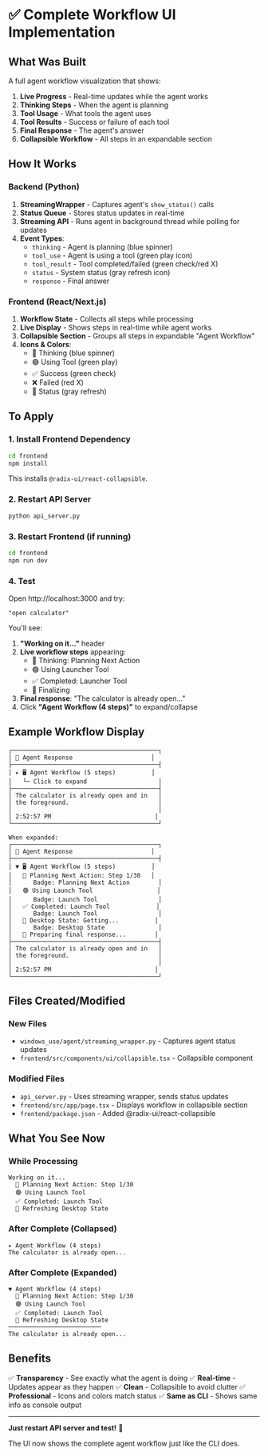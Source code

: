 # ✅ Complete Workflow UI Implementation

## What Was Built

A full agent workflow visualization that shows:
1. **Live Progress** - Real-time updates while the agent works
2. **Thinking Steps** - When the agent is planning
3. **Tool Usage** - What tools the agent uses
4. **Tool Results** - Success or failure of each tool
5. **Final Response** - The agent's answer
6. **Collapsible Workflow** - All steps in an expandable section

## How It Works

### Backend (Python)
1. **StreamingWrapper** - Captures agent's `show_status()` calls
2. **Status Queue** - Stores status updates in real-time
3. **Streaming API** - Runs agent in background thread while polling for updates
4. **Event Types**:
   - `thinking` - Agent is planning (blue spinner)
   - `tool_use` - Agent is using a tool (green play icon)
   - `tool_result` - Tool completed/failed (green check/red X)
   - `status` - System status (gray refresh icon)
   - `response` - Final answer

### Frontend (React/Next.js)
1. **Workflow State** - Collects all steps while processing
2. **Live Display** - Shows steps in real-time while agent works
3. **Collapsible Section** - Groups all steps in expandable "Agent Workflow"
4. **Icons & Colors**:
   - 🔵 Thinking (blue spinner)
   - 🟢 Using Tool (green play)
   - ✅ Success (green check)
   - ❌ Failed (red X)
   - 🔄 Status (gray refresh)

## To Apply

### 1. Install Frontend Dependency

```bash
cd frontend
npm install
```

This installs `@radix-ui/react-collapsible`.

### 2. Restart API Server

```bash
python api_server.py
```

### 3. Restart Frontend (if running)

```bash
cd frontend
npm run dev
```

### 4. Test

Open http://localhost:3000 and try:

```
"open calculator"
```

You'll see:
1. **"Working on it..."** header
2. **Live workflow steps** appearing:
   - 🔵 Thinking: Planning Next Action
   - 🟢 Using Launcher Tool
   - ✅ Completed: Launcher Tool
   - 🔵 Finalizing
3. **Final response**: "The calculator is already open..."
4. Click **"Agent Workflow (4 steps)"** to expand/collapse

## Example Workflow Display

```
┌─────────────────────────────────────────┐
│ 🤖 Agent Response                      │
├─────────────────────────────────────────┤
│ ▸ 🖥️ Agent Workflow (5 steps)          │
│   └─ Click to expand                    │
├─────────────────────────────────────────┤
│ The calculator is already open and in   │
│ the foreground.                         │
│                                         │
│ 2:52:57 PM                             │
└─────────────────────────────────────────┘

When expanded:
┌─────────────────────────────────────────┐
│ 🤖 Agent Response                      │
├─────────────────────────────────────────┤
│ ▼ 🖥️ Agent Workflow (5 steps)          │
│   🔵 Planning Next Action: Step 1/30   │
│      Badge: Planning Next Action        │
│   🟢 Using Launch Tool                  │
│      Badge: Launch Tool                 │
│   ✅ Completed: Launch Tool             │
│      Badge: Launch Tool                 │
│   🔄 Desktop State: Getting...          │
│      Badge: Desktop State               │
│   🔵 Preparing final response...        │
├─────────────────────────────────────────┤
│ The calculator is already open and in   │
│ the foreground.                         │
│                                         │
│ 2:52:57 PM                             │
└─────────────────────────────────────────┘
```

## Files Created/Modified

### New Files
- `windows_use/agent/streaming_wrapper.py` - Captures agent status updates
- `frontend/src/components/ui/collapsible.tsx` - Collapsible component

### Modified Files
- `api_server.py` - Uses streaming wrapper, sends status updates
- `frontend/src/app/page.tsx` - Displays workflow in collapsible section
- `frontend/package.json` - Added @radix-ui/react-collapsible

## What You See Now

### While Processing
```
Working on it...
  🔵 Planning Next Action: Step 1/30
  🟢 Using Launch Tool
  ✅ Completed: Launch Tool
  🔄 Refreshing Desktop State
```

### After Complete (Collapsed)
```
▸ Agent Workflow (4 steps)
The calculator is already open...
```

### After Complete (Expanded)
```
▼ Agent Workflow (4 steps)
  🔵 Planning Next Action: Step 1/30
  🟢 Using Launch Tool  
  ✅ Completed: Launch Tool
  🔄 Refreshing Desktop State
──────────────────────────
The calculator is already open...
```

## Benefits

✅ **Transparency** - See exactly what the agent is doing
✅ **Real-time** - Updates appear as they happen
✅ **Clean** - Collapsible to avoid clutter
✅ **Professional** - Icons and colors match status
✅ **Same as CLI** - Shows same info as console output

---

**Just restart API server and test!** 🚀

The UI now shows the complete agent workflow just like the CLI does.

